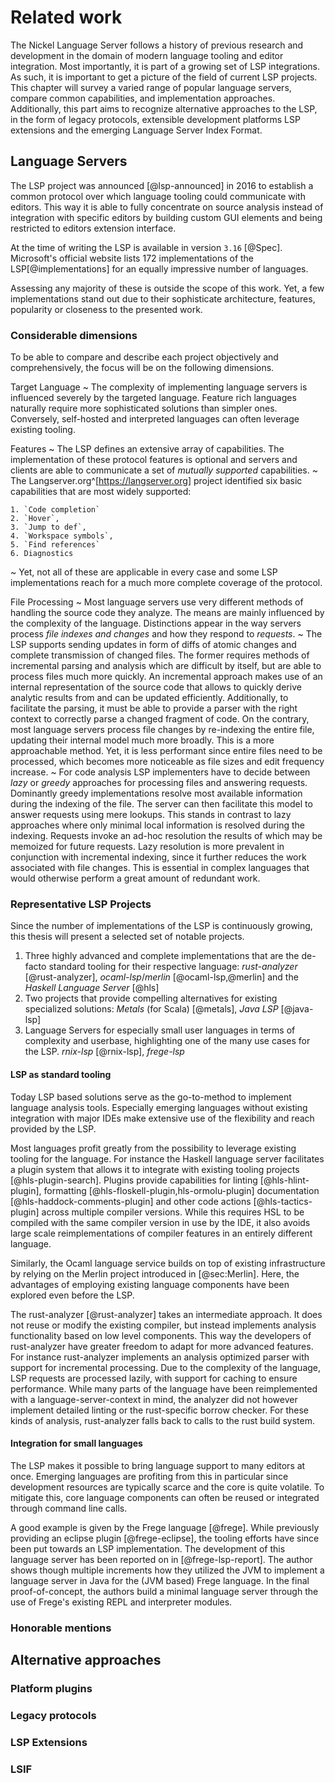 # Related work

The Nickel Language Server follows a history of previous research and development in the domain of modern language tooling and editor integration.
Most importantly, it is part of a growing set of LSP integrations.
As such, it is important to get a picture of the field of current LSP projects.
This chapter will survey a varied range of popular language servers, compare common capabilities, and implementation approaches.
Additionally, this part aims to recognize alternative approaches to the LSP, in the form of legacy protocols, extensible development platforms LSP extensions and the emerging Language Server Index Format.

## Language Servers

The LSP project was announced [@lsp-announced] in 2016 to establish a common protocol over which language tooling could communicate with editors.
This way it is able to fully concentrate on source analysis instead of integration with specific editors by building custom GUI elements and being restricted to editors extension interface.

At the time of writing the LSP is available in version `3.16` [@Spec].
Microsoft's official website lists 172 implementations of the LSP[@implementations] for an equally impressive number of languages.

Assessing any majority of these is outside the scope of this work.
Yet, a few implementations stand out due to their sophisticate architecture, features, popularity or closeness to the presented work.

### Considerable dimensions

To be able to compare and describe each project objectively and comprehensively, the focus will be on the following dimensions.

Target Language
  ~ The complexity of implementing language servers is influenced severely by the targeted language.
    Feature rich languages naturally require more sophisticated solutions than simpler ones.
    Conversely, self-hosted and interpreted languages can often leverage existing tooling.

Features
  ~ The LSP defines an extensive array of capabilities.
    The implementation of these protocol features is optional and servers and clients are able to communicate a set of *mutually supported* capabilities.
  ~ The Langserver.org^[https://langserver.org] project identified six basic capabilities that are most widely supported:

    1. `Code completion`
    2. `Hover`,
    3. `Jump to def`,
    4. `Workspace symbols`,
    5. `Find references`
    6. Diagnostics

  ~ Yet, not all of these are applicable in every case and some LSP implementations reach for a much more complete coverage of the protocol.

File Processing
  ~ Most language servers use very different methods of handling the source code they analyze.
    The means are mainly influenced by the complexity of the language.
    Distinctions appear in the way servers process *file indexes and changes* and how they respond to *requests*.
  ~ The LSP supports sending updates in form of diffs of atomic changes and complete transmission of changed files.
    The former requires methods of incremental parsing and analysis which are difficult by itself, but are able to process files much more quickly.
    An incremental approach makes use of an internal representation of the source code that allows to quickly derive analytic results from and can be updated efficiently.
    Additionally, to facilitate the parsing, it must be able to provide a parser with the right context to correctly parse a changed fragment of code.
    On the contrary, most language servers process file changes by re-indexing the entire file, updating their internal model much more broadly.
    This is a more approachable method.
    Yet, it is less performant since entire files need to be processed, which becomes more noticeable as file sizes and edit frequency increase.
  ~ For code analysis LSP implementers have to decide between *lazy* or *greedy* approaches for processing files and answering requests.
    Dominantly greedy implementations resolve most available information during the indexing of the file.
    The server can then facilitate this model to answer requests using mere lookups.
    This stands in contrast to lazy approaches where only minimal local information is resolved during the indexing.
    Requests invoke an ad-hoc resolution the results of which may be memoized for future requests.
    Lazy resolution is more prevalent in conjunction with incremental indexing, since it further reduces the work associated with file changes.
    This is essential in complex languages that would otherwise perform a great amount of redundant work.




### Representative LSP Projects

Since the number of implementations of the LSP is continuously growing, this thesis will present a selected set of notable projects.

1. Three highly advanced and complete implementations that are the de-facto standard tooling for their respective language:
   *rust-analyzer* [@rust-analyzer], *ocaml-lsp*/*merlin* [@ocaml-lsp,@merlin] and the *Haskell Language Server* [@hls]
2. Two projects that provide compelling alternatives for existing specialized solutions:
   *Metals* (for Scala) [@metals], *Java LSP* [@java-lsp]
3. Language Servers for especially small user languages in terms of complexity and userbase, highlighting one of the many use cases for the LSP.
   *rnix-lsp* [@rnix-lsp], *frege-lsp*



#### LSP as standard tooling

Today LSP based solutions serve as the go-to-method to implement language analysis tools.
Especially emerging languages without existing integration with major IDEs make extensive use of the flexibility and reach provided by the LSP.

Most languages profit greatly from the possibility to leverage existing tooling for the language.
For instance the Haskell language server facilitates a plugin system that allows it to integrate with existing tooling projects [@hls-plugin-search].
Plugins provide capabilities for linting [@hls-hlint-plugin], formatting [@hls-floskell-plugin,hls-ormolu-plugin] documentation [@hls-haddock-comments-plugin] and other code actions [@hls-tactics-plugin] across multiple compiler versions.
While this requires HSL to be compiled with the same compiler version in use by the IDE, it also avoids large scale reimplementations of compiler features in an entirely different language.

Similarly, the Ocaml language service builds on top of existing infrastructure by relying on the Merlin project introduced in [@sec:Merlin].
Here, the advantages of employing existing language components have been explored even before the LSP.

The rust-analyzer [@rust-analyzer] takes an intermediate approach.
It does not reuse or modify the existing compiler, but instead implements analysis functionality based on low level components.
This way the developers of rust-analyzer have greater freedom to adapt for more advanced features.
For instance rust-analyzer implements an analysis optimized parser with support for incremental processing.
Due to the complexity of the language, LSP requests are processed lazily, with support for caching to ensure performance.
While many parts of the language have been reimplemented with a language-server-context in mind, the analyzer did not however implement detailed linting or the rust-specific borrow checker.
For these kinds of analysis, rust-analyzer falls back to calls to the rust build system.

#### Integration for small languages

The LSP makes it possible to bring language support to many editors at once.
Emerging languages are profiting from this in particular since development resources are typically scarce and the core is quite volatile.
To mitigate this, core language components can often be reused or integrated through command line calls.

A good example is given by the Frege language [@frege].
While previously providing an eclipse plugin [@frege-eclipse], the tooling efforts have since been put towards an LSP implementation.
The development of this language server has been reported on in [@frege-lsp-report].
The author shows though multiple increments how they utilized the JVM to implement a language server in Java for the (JVM based) Frege language.
In the final proof-of-concept, the authors build a minimal language server through the use of Frege's existing REPL and interpreter modules.

### Honorable mentions

<!-- frege? -->


## Alternative approaches

### Platform plugins

### Legacy protocols

### LSP Extensions

### LSIF
